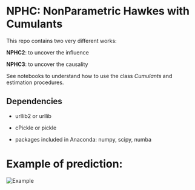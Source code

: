 # NPHC: NonParametric Hawkes with Cumulants

This repo contains two very different works:

**NPHC2**: to uncover the influence

**NPHC3**: to uncover the causality

See notebooks to understand how to use the class *Cumulants* and estimation procedures.

## Dependencies

* urllib2  or urllib

* cPickle or pickle

* packages included in Anaconda: numpy, scipy, numba

# Example of prediction:

![Example](http://i.imgur.com/HrV5hDo.png?1)
